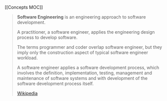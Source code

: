 [[Concepts MOC]]

> **Software Engineering** is an engineering approach to software development.
>
> A practitioner, a software engineer, applies the engineering design process to develop software. 
>
> The terms programmer and coder overlap software engineer, but they imply only the construction aspect of typical software engineer workload.
>
> A software engineer applies a software development process, which involves the definition, implementation, testing, management and maintenance of software systems and with development of the software development process itself.
>
> [Wikipedia](https://en.wikipedia.org/wiki/Software%20engineering)